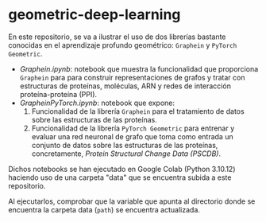 # geometric-deep-learning
En este repositorio, se va a ilustrar el uso de dos librerías bastante conocidas en el aprendizaje profundo geométrico: `Graphein` y `PyTorch Geometric`.

- *Graphein.ipynb*: notebook que muestra la funcionalidad que proporciona `Graphein` para para construir representaciones de grafos y tratar con estructuras de proteínas, moléculas, ARN y redes de interacción proteína-proteína (PPI).
- *GrapheinPyTorch.ipynb*: notebook que expone:
   1. Funcionalidad de la librería `Graphein` para el tratamiento de datos sobre las estructuras de las proteínas.
   2. Funcionalidad de la librería `PyTorch Geometric` para entrenar y evaluar una red neuronal de grafo que toma como entrada un conjunto de datos sobre las estructuras de las proteínas, concretamente, *Protein Structural Change Data (PSCDB)*.

 Dichos notebooks se han ejecutado en Google Colab (Python 3.10.12) haciendo uso de una carpeta "data" que se encuentra subida a este repositorio.
 
 Al ejecutarlos, comprobar que la variable que apunta al directorio donde se encuentra la carpeta data (`path`) se encuentra actualizada.
